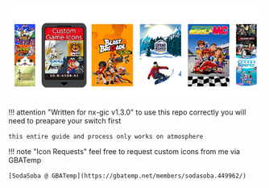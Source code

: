 
![Header](<img/header.png>)

!!! attention "Written for nx-gic v1.3.0"
    to use this repo correctly you will need to preapare your switch first

    this entire guide and process only works on atmosphere


!!! note "Icon Requests"
    feel free to request custom icons from me via GBATemp

    [SodaSoba @ GBATemp](https://gbatemp.net/members/sodasoba.449962/)